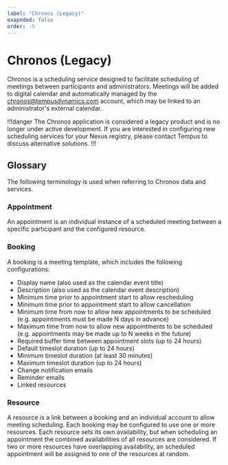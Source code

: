 ```yaml
---
label: "Chronos (Legacy)"
exapnded: false
order: -5
---
```

# Chronos (Legacy)
Chronos is a scheduling service designed to facilitate scheduling of meetings between participants and administrators. Meetings will be added to digital calendar and automatically managed by the chronos@tempusdynamics.com account, which may be linked to an administrator's external calendar.

!!!danger
The Chronos application is considered a legacy product and is no longer under active development. If you are interested in configuring new scheduling services for your Nexus registry, please contact Tempus to discuss alternative solutions.
!!!

## Glossary

The following terminology is used when referring to Chronos data and services.

### Appointment
An appointment is an individual instance of a scheduled meeting between a specific participant and the configured resource.

### Booking
A booking is a meeting template, which includes the following configurations:

- Display name (also used as the calendar event title)
- Description (also used as the calendar event description)
- Minimum time prior to appointment start to allow rescheduling
- Minimum time prior to appointment start to allow cancellation
- Minimum time from now to allow new appointments to be scheduled (e.g. appointments must be made N days in advance)
- Maximum time from now to allow new appointments to be scheduled (e.g. appointments may be made up to N weeks in the future)
- Required buffer time between appointment slots (up to 24 hours)
- Default timeslot duration (up to 24 hours)
- Minimum timeslot duration (at least 30 minutes)
- Maximum timeslot duration (up to 24 hours)
- Change notification emails
- Reminder emails
- Linked resources

### Resource
A resource is a link between a booking and an individual account to allow meeting scheduling. Each booking may be configured to use one or more resources. Each resource sets its own availability, but when scheduling an appointment the combined availabilities of all resources are considered. If two or more resources have overlapping availability, an scheduled appointment will be assigned to one of the resources at random.
